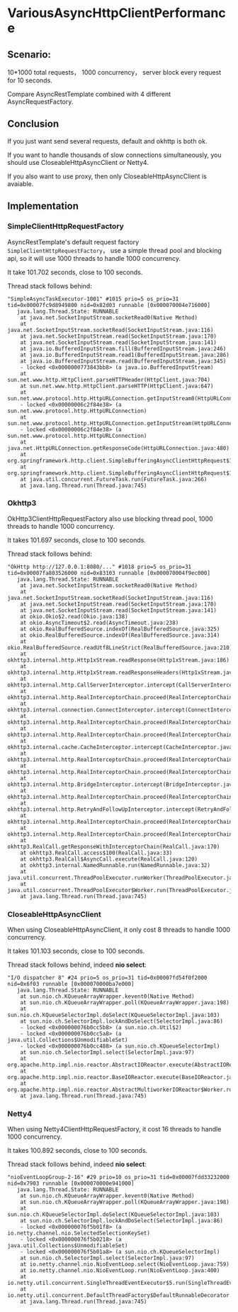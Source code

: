 # VariousAsyncHttpClientPerformance

## Scenario:


 10*1000 total requests， 1000 concurrency， server block every request for 10 seconds.
 
 Compare AsyncRestTemplate combined with 4 different AsyncRequestFactory.

## Conclusion
If you just want send several requests, default and okhttp is both ok.

If you want to handle thousands of slow connections simultaneously, you should use CloseableHttpAsyncClient or Netty4.   

If you also want to use proxy, then only CloseableHttpAsyncClient is avaiable.


## Implementation

### SimpleClientHttpRequestFactory
AsyncRestTemplate's default request factory `SimpleClientHttpRequestFactory`， use a simple thread pool and blocking api, so it will use 1000 threads to handle 1000 concurrency.   

It take 101.702 seconds, close to 100 seconds.


Thread stack follows behind:
  
```
"SimpleAsyncTaskExecutor-1001" #1015 prio=5 os_prio=31 tid=0x00007fc9d8949800 nid=0x82d03 runnable [0x000070004e716000]
   java.lang.Thread.State: RUNNABLE
	at java.net.SocketInputStream.socketRead0(Native Method)
	at java.net.SocketInputStream.socketRead(SocketInputStream.java:116)
	at java.net.SocketInputStream.read(SocketInputStream.java:170)
	at java.net.SocketInputStream.read(SocketInputStream.java:141)
	at java.io.BufferedInputStream.fill(BufferedInputStream.java:246)
	at java.io.BufferedInputStream.read1(BufferedInputStream.java:286)
	at java.io.BufferedInputStream.read(BufferedInputStream.java:345)
	- locked <0x0000000773843bb8> (a java.io.BufferedInputStream)
	at sun.net.www.http.HttpClient.parseHTTPHeader(HttpClient.java:704)
	at sun.net.www.http.HttpClient.parseHTTP(HttpClient.java:647)
	at sun.net.www.protocol.http.HttpURLConnection.getInputStream0(HttpURLConnection.java:1535)
	- locked <0x00000006c2f84e38> (a sun.net.www.protocol.http.HttpURLConnection)
	at sun.net.www.protocol.http.HttpURLConnection.getInputStream(HttpURLConnection.java:1440)
	- locked <0x00000006c2f84e38> (a sun.net.www.protocol.http.HttpURLConnection)
	at java.net.HttpURLConnection.getResponseCode(HttpURLConnection.java:480)
	at org.springframework.http.client.SimpleBufferingAsyncClientHttpRequest$1.call(SimpleBufferingAsyncClientHttpRequest.java:94)
	at org.springframework.http.client.SimpleBufferingAsyncClientHttpRequest$1.call(SimpleBufferingAsyncClientHttpRequest.java:77)
	at java.util.concurrent.FutureTask.run(FutureTask.java:266)
	at java.lang.Thread.run(Thread.java:745)
```


### Okhttp3

OkHttp3ClientHttpRequestFactory also use blocking thread pool, 1000 threads to handle 1000 concurrency.   

It takes 101.697 seconds, close to 100 seconds.


Thread stack follows behind:

```
"OkHttp http://127.0.0.1:8080/..." #1018 prio=5 os_prio=31 tid=0x00007fa803526000 nid=0x83103 runnable [0x000070004f9ec000]
   java.lang.Thread.State: RUNNABLE
	at java.net.SocketInputStream.socketRead0(Native Method)
	at java.net.SocketInputStream.socketRead(SocketInputStream.java:116)
	at java.net.SocketInputStream.read(SocketInputStream.java:170)
	at java.net.SocketInputStream.read(SocketInputStream.java:141)
	at okio.Okio$2.read(Okio.java:138)
	at okio.AsyncTimeout$2.read(AsyncTimeout.java:238)
	at okio.RealBufferedSource.indexOf(RealBufferedSource.java:325)
	at okio.RealBufferedSource.indexOf(RealBufferedSource.java:314)
	at okio.RealBufferedSource.readUtf8LineStrict(RealBufferedSource.java:210)
	at okhttp3.internal.http.Http1xStream.readResponse(Http1xStream.java:186)
	at okhttp3.internal.http.Http1xStream.readResponseHeaders(Http1xStream.java:127)
	at okhttp3.internal.http.CallServerInterceptor.intercept(CallServerInterceptor.java:53)
	at okhttp3.internal.http.RealInterceptorChain.proceed(RealInterceptorChain.java:92)
	at okhttp3.internal.connection.ConnectInterceptor.intercept(ConnectInterceptor.java:45)
	at okhttp3.internal.http.RealInterceptorChain.proceed(RealInterceptorChain.java:92)
	at okhttp3.internal.http.RealInterceptorChain.proceed(RealInterceptorChain.java:67)
	at okhttp3.internal.cache.CacheInterceptor.intercept(CacheInterceptor.java:109)
	at okhttp3.internal.http.RealInterceptorChain.proceed(RealInterceptorChain.java:92)
	at okhttp3.internal.http.RealInterceptorChain.proceed(RealInterceptorChain.java:67)
	at okhttp3.internal.http.BridgeInterceptor.intercept(BridgeInterceptor.java:93)
	at okhttp3.internal.http.RealInterceptorChain.proceed(RealInterceptorChain.java:92)
	at okhttp3.internal.http.RetryAndFollowUpInterceptor.intercept(RetryAndFollowUpInterceptor.java:124)
	at okhttp3.internal.http.RealInterceptorChain.proceed(RealInterceptorChain.java:92)
	at okhttp3.internal.http.RealInterceptorChain.proceed(RealInterceptorChain.java:67)
	at okhttp3.RealCall.getResponseWithInterceptorChain(RealCall.java:170)
	at okhttp3.RealCall.access$100(RealCall.java:33)
	at okhttp3.RealCall$AsyncCall.execute(RealCall.java:120)
	at okhttp3.internal.NamedRunnable.run(NamedRunnable.java:32)
	at java.util.concurrent.ThreadPoolExecutor.runWorker(ThreadPoolExecutor.java:1142)
	at java.util.concurrent.ThreadPoolExecutor$Worker.run(ThreadPoolExecutor.java:617)
	at java.lang.Thread.run(Thread.java:745)

```


###  CloseableHttpAsyncClient


When using CloseableHttpAsyncClient, it only cost 8 threads to handle 1000 concurrency.

It takes 101.103 seconds, close to 100 seconds.


Thread stack follows behind, indeed **nio select**:


```
"I/O dispatcher 8" #24 prio=5 os_prio=31 tid=0x00007fd54f0f2000 nid=0x6f03 runnable [0x000070000ba7e000]
   java.lang.Thread.State: RUNNABLE
	at sun.nio.ch.KQueueArrayWrapper.kevent0(Native Method)
	at sun.nio.ch.KQueueArrayWrapper.poll(KQueueArrayWrapper.java:198)
	at sun.nio.ch.KQueueSelectorImpl.doSelect(KQueueSelectorImpl.java:103)
	at sun.nio.ch.SelectorImpl.lockAndDoSelect(SelectorImpl.java:86)
	- locked <0x000000076b0cc5b8> (a sun.nio.ch.Util$2)
	- locked <0x000000076b0cc5a8> (a java.util.Collections$UnmodifiableSet)
	- locked <0x000000076b0cc488> (a sun.nio.ch.KQueueSelectorImpl)
	at sun.nio.ch.SelectorImpl.select(SelectorImpl.java:97)
	at org.apache.http.impl.nio.reactor.AbstractIOReactor.execute(AbstractIOReactor.java:255)
	at org.apache.http.impl.nio.reactor.BaseIOReactor.execute(BaseIOReactor.java:104)
	at org.apache.http.impl.nio.reactor.AbstractMultiworkerIOReactor$Worker.run(AbstractMultiworkerIOReactor.java:588)
	at java.lang.Thread.run(Thread.java:745)
```


### Netty4

When using Netty4ClientHttpRequestFactory, it cost 16 threads to handle 1000 concurrency.

It takes 100.892 seconds, close to 100 seconds.


Thread stack follows behind, indeed **nio select**:


```
"nioEventLoopGroup-2-16" #29 prio=10 os_prio=31 tid=0x00007fdd33232000 nid=0x7903 runnable [0x000070000e941000]
   java.lang.Thread.State: RUNNABLE
	at sun.nio.ch.KQueueArrayWrapper.kevent0(Native Method)
	at sun.nio.ch.KQueueArrayWrapper.poll(KQueueArrayWrapper.java:198)
	at sun.nio.ch.KQueueSelectorImpl.doSelect(KQueueSelectorImpl.java:103)
	at sun.nio.ch.SelectorImpl.lockAndDoSelect(SelectorImpl.java:86)
	- locked <0x000000076f5b01f8> (a io.netty.channel.nio.SelectedSelectionKeySet)
	- locked <0x000000076f5b0218> (a java.util.Collections$UnmodifiableSet)
	- locked <0x000000076f5b01a8> (a sun.nio.ch.KQueueSelectorImpl)
	at sun.nio.ch.SelectorImpl.select(SelectorImpl.java:97)
	at io.netty.channel.nio.NioEventLoop.select(NioEventLoop.java:759)
	at io.netty.channel.nio.NioEventLoop.run(NioEventLoop.java:400)
	at io.netty.util.concurrent.SingleThreadEventExecutor$5.run(SingleThreadEventExecutor.java:873)
	at io.netty.util.concurrent.DefaultThreadFactory$DefaultRunnableDecorator.run(DefaultThreadFactory.java:144)
	at java.lang.Thread.run(Thread.java:745)

```

